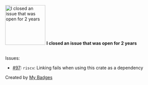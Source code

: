 <img src="https://my-badges.github.io/my-badges/old-issue-2.png" alt="I closed an issue that was open for 2 years" title="I closed an issue that was open for 2 years" width="128">
<strong>I closed an issue that was open for 2 years</strong>
<br><br>

Issues:

- <a href="https://github.com/rust-embedded/riscv/issues/97">#97</a>: `riscv`: Linking fails when using this crate as a dependency


Created by <a href="https://github.com/my-badges/my-badges">My Badges</a>
